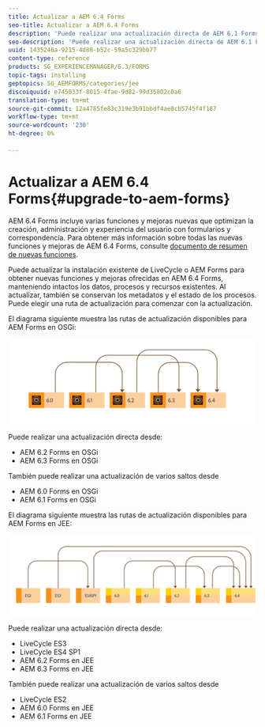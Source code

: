 ```yaml
---
title: Actualizar a AEM 6.4 Forms
seo-title: Actualizar a AEM 6.4 Forms
description: 'Puede realizar una actualización directa de AEM 6.1 Forms, AEM 6.2 Forms y LiveCycle ES4 SP1 a AEM 6.3 Forms. '
seo-description: 'Puede realizar una actualización directa de AEM 6.1 Forms, AEM 6.2 Forms y LiveCycle ES4 SP1 a AEM 6.3 Forms. '
uuid: 1435246a-9215-4d88-b52c-59a5c329bb77
content-type: reference
products: SG_EXPERIENCEMANAGER/6.3/FORMS
topic-tags: installing
geptopics: SG_AEMFORMS/categories/jee
discoiquuid: e745033f-8015-4fae-9d82-99d35802c0a6
translation-type: tm+mt
source-git-commit: 12a4785fe83c319e3b91bbdf4ae8cb5745f4f187
workflow-type: tm+mt
source-wordcount: '230'
ht-degree: 0%

---
```



# Actualizar a AEM 6.4 Forms{#upgrade-to-aem-forms}

AEM 6.4 Forms incluye varias funciones y mejoras nuevas que optimizan la creación, administración y experiencia del usuario con formularios y correspondencia. Para obtener más información sobre todas las nuevas funciones y mejoras de AEM 6.4 Forms, consulte [documento de resumen de nuevas funciones](/help/forms/using/whats-new.md).

Puede actualizar la instalación existente de LiveCycle o AEM Forms para obtener nuevas funciones y mejoras ofrecidas en AEM 6.4 Forms, manteniendo intactos los datos, procesos y recursos existentes. Al actualizar, también se conservan los metadatos y el estado de los procesos. Puede elegir una ruta de actualización para comenzar con la actualización.

El diagrama siguiente muestra las rutas de actualización disponibles para AEM Forms en OSGi:

![](do-not-localize/osgi-upgrade.png)

Puede realizar una actualización directa desde:

* AEM 6.2 Forms en OSGi
* AEM 6.3 Forms en OSGi

También puede realizar una actualización de varios saltos desde

* AEM 6.0 Forms en OSGi
* AEM 6.1 Forms en OSGi

El diagrama siguiente muestra las rutas de actualización disponibles para AEM Forms en JEE:

![](do-not-localize/jee-upgrade-6-4.png)

Puede realizar una actualización directa desde:

* LiveCycle ES3
* LiveCycle ES4 SP1
* AEM 6.2 Forms en JEE
* AEM 6.3 Forms en JEE

También puede realizar una actualización de varios saltos desde

* LiveCycle ES2
* AEM 6.0 Forms en JEE
* AEM 6.1 Forms en JEE